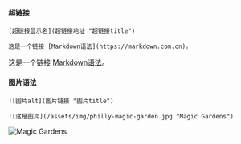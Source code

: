 
#### 超链接

`[超链接显示名](超链接地址 "超链接title")`

`这是一个链接 [Markdown语法](https://markdown.com.cn)。`

这是一个链接 [Markdown语法](https://markdown.com.cn)。

#### 图片语法

`![图片alt](图片链接 "图片title")`

`![这是图片](/assets/img/philly-magic-garden.jpg "Magic Gardens")`

![](./images/dog.jpg "Magic Gardens")